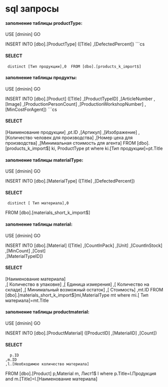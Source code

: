 # sql запросы 
 #### заполнение таблицы productType:

USE [dminin]
GO

INSERT INTO [dbo].[ProductType]
           ([Title]
           ,[DefectedPercent])
	  ```cs
 ####   SELECT 
     distinct [Тип продукции],0  FROM [dbo].[products_k_import$]


 #### заполнение таблицы продукты:
 
  USE [dminin]
GO

INSERT INTO [dbo].[Product]
           ([Title]
           ,[ProductTypeID]
           ,[ArticleNumber
           ,[Image]
           ,[ProductionPersonCount]
           ,[ProductionWorkshopNumber]
           ,[MinCostForAgent])
	   ```cs
   ####  SELECT 
   [Наименование продукции]
       ,pt.ID
	  ,[Артикул]
      ,[Изображение]
      ,[Количество человек для производства]
      ,[Номер цеха для производства]
	  ,[Минимальная стоимость для агента]
  FROM [dbo].[products_k_import$] ki, ProductType pt
  where ki.[Тип продукции]=pt.Title
#### заполнение таблицы materialType:
USE [dminin]
GO

INSERT INTO [dbo].[MaterialType]
           ([Title]
           ,[DefectedPercent])
 ####  SELECT
     distinct [ Тип материала],0
     
  FROM [dbo].[materials_short_k_import$]
#### заполнение таблицы material:  

USE [dminin]
GO

INSERT INTO [dbo].[Material]
           ([Title]
           ,[CountInPack]
           ,[Unit]
           ,[CountInStock]
           ,[MinCount]
           ,[Cost]     
           ,[MaterialTypeID])
#### SELECT 
[Наименование материала]  
      ,[ Количество в упаковке]
      ,[ Единица измерения]
      ,[ Количество на складе]
      ,[ Минимальный возможный остаток]
      ,[ Стоимость]
	  ,mt.ID
  FROM [dbo].[materials_short_k_import$]mi,MaterialType mt
  where mi.[ Тип материала]=mt.Title
#### заполнение таблицы productmaterial:  
USE [dminin]
GO

INSERT INTO [dbo].[ProductMaterial]
           ([ProductID]
           ,[MaterialID]
           ,[Count])
 #### SELECT 
      p.ID
	,m.ID
	,l.[Необходимое количество материала]
      
  FROM [dbo].[Product] p,Material m, Лист1$ l
  where p.Title=l.Продукция and m.[Title]=l.[Наименование материала]
